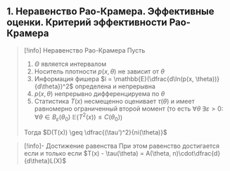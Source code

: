 ## 1. Неравенство Рао-Крамера. Эффективные оценки. Критерий эффективности Рао-Крамера

>[!info] Неравенство Рао-Крамера
>Пусть
>1) $\Theta$ является интервалом
>2) Носитель плотности $p(x,\theta)$ не зависит от $\theta$
>3) Информация фишера $i = \mathbb{E}(\dfrac{d\ln(p(x, \theta))}{d\theta})^2$ определена и непрерывна
>4) $p(x, \theta)$ непрерывно дифференцируема по $\theta$
>5) Статистика $T(x)$ несмещенно оценивает $\tau(\theta)$ и имеет равномерно ограниченный второй момент (то есть $\forall \theta\; \exists \varepsilon>0:\; \forall \theta \in B_{\varepsilon}(\theta_0)\; \mathbb{E}(T^2(x)) \leq C(\theta_0)$)
>
>Тогда $D(T(x)) \geq \dfrac{(\tau')^2}{ni(\theta)}$

>[!info]- Достижение равенства
>При этом равенство достигается если и только если $T(x) - \tau(\theta) = A(\theta, n)\cdot\dfrac{d}{d\theta}L(X)$